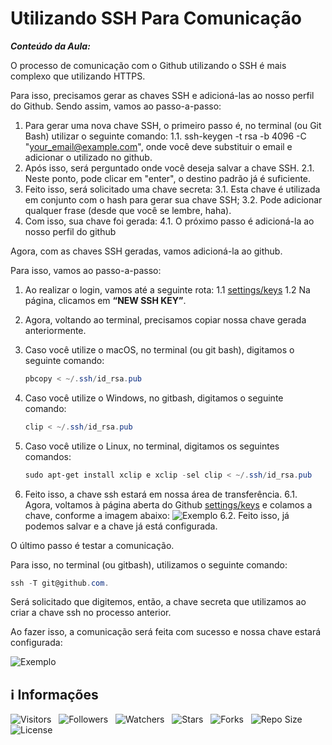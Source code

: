 <!-- Título -->
# Utilizando SSH Para Comunicação

***Conteúdo da Aula:***

O processo de comunicação com o Github utilizando o SSH é mais complexo que utilizando HTTPS.

Para isso, precisamos gerar as chaves SSH e adicioná-las ao nosso perfil do Github. Sendo assim, vamos ao passo-a-passo:

1. Para gerar uma nova chave SSH, o primeiro passo é, no terminal (ou Git Bash) utilizar o seguinte comando:
    1.1. ssh-keygen -t rsa -b 4096 -C "<your_email@example.com>", onde você deve substituir o email e adicionar o utilizado no github.
2. Após isso, será perguntado onde você deseja salvar a chave SSH.
    2.1. Neste ponto, pode clicar em "enter", o destino padrão já é suficiente.
3. Feito isso, será solicitado uma chave secreta:
   3.1. Esta chave é utilizada em conjunto com o hash para gerar sua chave SSH;
   3.2. Pode adicionar qualquer frase (desde que você se lembre, haha).
4. Com isso, sua chave foi gerada:
   4.1. O próximo passo é adicioná-la ao nosso perfil do github

Agora, com as chaves SSH geradas, vamos adicioná-la ao github.

Para isso, vamos ao passo-a-passo:

1. Ao realizar o login, vamos até a seguinte rota:
  1.1 [settings/keys](https://github.com/settings/keys "Clique aqui")
  1.2 Na página, clicamos em **“NEW SSH KEY”**.
2. Agora, voltando ao terminal, precisamos copiar nossa chave gerada anteriormente.
3. Caso você utilize o macOS, no terminal (ou git bash), digitamos o seguinte comando:

    ```powershell
    pbcopy < ~/.ssh/id_rsa.pub
    ```

4. Caso você utilize o Windows, no gitbash, digitamos o seguinte comando:

    ```powershell
    clip < ~/.ssh/id_rsa.pub
    ```

5. Caso você utilize o Linux, no terminal, digitamos os seguintes comandos:

    ```powershell
    sudo apt-get install xclip e xclip -sel clip < ~/.ssh/id_rsa.pub
    ```

6. Feito isso, a chave ssh estará em nossa área de transferência.
  6.1. Agora, voltamos à página aberta do Github [settings/keys](https://github.com/settings/keys) e colamos a chave, conforme a imagem abaixo:
    ![Exemplo](https://d2v0x26thbzlwf.cloudfront.net/prod/527/img/rId15uih22wf4.enz.png)
  6.2. Feito isso, já podemos salvar e a chave já está configurada.

O último passo é testar a comunicação.

Para isso, no terminal (ou gitbash), utilizamos o seguinte comando:

```powershell
ssh -T git@github.com.
```

Será solicitado que digitemos, então, a chave secreta que utilizamos ao criar a chave ssh no processo anterior.

Ao fazer isso, a comunicação será feita com sucesso e nossa chave estará configurada:

![Exemplo](https://d2v0x26thbzlwf.cloudfront.net/prod/527/img/rId17jbhg53xl.ocz.png)

<!-- Informações -->
## &#8505; Informações

![Visitors](https://api.visitorbadge.io/api/visitors?path=Devsgeeknerd%2Fcla-uti-ssh-par-com-com-htt-ssh-git-fun-bas&label=Visitantes&labelColor=%23700070&labelStyle=none&countColor=%23000fff&style=plastic&color=%23ffffff "Total de Visitantes")
&nbsp;
![Followers](https://img.shields.io/github/followers/Devsgeeknerd?style=p&label=Seguidores&labelColor=800080&color=000fff "Total de Seguidores")
&nbsp;
![Watchers](https://img.shields.io/github/watchers/Devsgeeknerd/cla-uti-ssh-par-com-com-htt-ssh-git-fun-bas?style=p&label=Observadores&labelColor=800080&color=000fff "Total de Observadores")
&nbsp;
![Stars](https://img.shields.io/github/stars/Devsgeeknerd/cla-uti-ssh-par-com-com-htt-ssh-git-fun-bas?style=p&label=Estrelas&labelColor=800080&color=000fff "Total de Estrelas")
&nbsp;
![Forks](https://img.shields.io/github/forks/Devsgeeknerd/cla-uti-ssh-par-com-com-htt-ssh-git-fun-bas?style=p&label=Bifurcações&labelColor=800080&color=000fff "Total de Bifurcações")
&nbsp;
![Repo Size](https://img.shields.io/github/repo-size/Devsgeeknerd/cla-uti-ssh-par-com-com-htt-ssh-git-fun-bas?style=p&label=Tamanho&labelColor=800080&color=000fff "Tamanho do Repositório")
&nbsp;
![License](https://img.shields.io/github/license/Devsgeeknerd/cla-uti-ssh-par-com-com-htt-ssh-git-fun-bas?style=p&label=Licença&labelColor=800080&color=000fff "Licença do Repositório")
